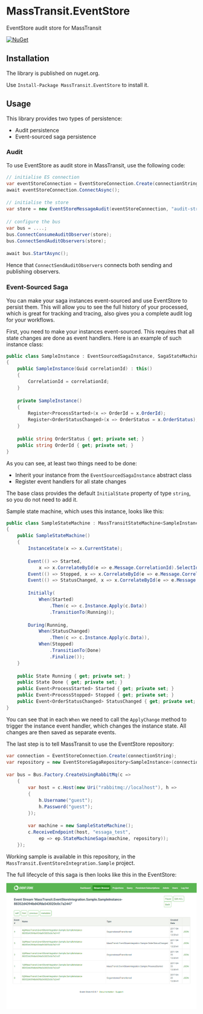 # MassTransit.EventStore
EventStore audit store for MassTransit

[![NuGet](https://img.shields.io/nuget/v/MassTransit.EventStore.svg)](https://www.nuget.org/packages/MassTransit.EventStore/)

## Installation

The library is published on nuget.org.

Use `Install-Package MassTransit.EventStore` to install it.

## Usage

This library provides two types of persistence:
 * Audit persistence
 * Event-sourced saga persistence
 
### Audit

To use EventStore as audit store in MassTransit, use the following code:

```csharp
// initialise ES connection
var eventStoreConnection = EventStoreConnection.Create(connectionString);
await eventStoreConnection.ConnectAsync();

// initialise the store
var store = new EventStoreMessageAudit(eventStoreConnection, "audit-stream-name");

// configure the bus
var bus = ....;
bus.ConnectConsumeAuditObserver(store);
bus.ConnectSendAuditObservers(store);

await bus.StartAsync();
```

Hence that `ConnectSendAuditObservers` connects both sending and publishing observers.

### Event-Sourced Saga

You can make your saga instances event-sourced and use EventStore to persist them.
This will allow you to see the full history of your processed, which is great for
tracking and tracing, also gives you a complete audit log for your workflows.

First, you need to make your instances event-sourced. This requires that all state
changes are done as event handlers. Here is an example of such instance class:

```csharp
public class SampleInstance : EventSourcedSagaInstance, SagaStateMachineInstance
{
    public SampleInstance(Guid correlationId) : this()
    {
        CorrelationId = correlationId;
    }

    private SampleInstance()
    {
        Register<ProcessStarted>(x => OrderId = x.OrderId);
        Register<OrderStatusChanged>(x => OrderStatus = x.OrderStatus);
    }

    public string OrderStatus { get; private set; }
    public string OrderId { get; private set; }
}
```

As you can see, at least two things need to be done:
 * Inherit your instance from the `EventSourcedSagaInstance` abstract class
 * Register event handlers for all state changes
 
The base class provides the default `InitialState` property of type `string`, so
you do not need to add it.

Sample state machine, which uses this instance, looks like this:

```csharp
public class SampleStateMachine : MassTransitStateMachine<SampleInstance>
{
    public SampleStateMachine()
    {
        InstanceState(x => x.CurrentState);

        Event(() => Started,
            x => x.CorrelateById(e => e.Message.CorrelationId).SelectId(e => e.Message.CorrelationId));
        Event(() => Stopped, x => x.CorrelateById(e => e.Message.CorrelationId));
        Event(() => StatusChanged, x => x.CorrelateById(e => e.Message.CorrelationId));

        Initially(
            When(Started)
                .Then(c => c.Instance.Apply(c.Data))
                .TransitionTo(Running));

        During(Running,
            When(StatusChanged)
                .Then(c => c.Instance.Apply(c.Data)),
            When(Stopped)
                .TransitionTo(Done)
                .Finalize());
    }

    public State Running { get; private set; }
    public State Done { get; private set; }
    public Event<ProcessStarted> Started { get; private set; }
    public Event<ProcessStopped> Stopped { get; private set; }
    public Event<OrderStatusChanged> StatusChanged { get; private set; }
}
```

You can see that in each `When` we need to call the `ApplyChange` method
to trigger the instance event handler, which changes the instance state.
All changes are then saved as separate events.

The last step is to tell MassTransit to use the EventStore repository:

```csharp
var connection = EventStoreConnection.Create(connectionString);
var repository = new EventStoreSagaRepository<SampleInstance>(connection);

var bus = Bus.Factory.CreateUsingRabbitMq(c =>
    {
        var host = c.Host(new Uri("rabbitmq://localhost"), h =>
        {
            h.Username("guest");
            h.Password("guest");
        });

        var machine = new SampleStateMachine();
        c.ReceiveEndpoint(host, "essaga_test", 
            ep => ep.StateMachineSaga(machine, repository));
    });
```

Working sample is available in this repository, in the `MassTransit.EventStoreIntegration.Sample` project.

The full lifecycle of this saga is then looks like this in the EventStore:

![alt text](./images/es-saga.png "Saga stream")

